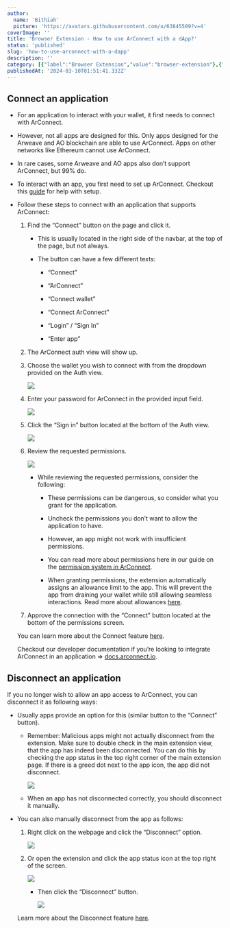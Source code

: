 ```yaml
---
author:
  name: 'Bithiah'
  picture: 'https://avatars.githubusercontent.com/u/63845509?v=4'
coverImage: ''
title: 'Browser Extension - How to use ArConnect with a dApp?'
status: 'published'
slug: 'how-to-use-arconnect-with-a-dapp'
description: ''
category: [{"label":"Browser Extension","value":"browser-extension"},{"value":"wallet-management","label":"Wallet management"}]
publishedAt: '2024-03-10T01:51:41.332Z'
---
```


## Connect an application

- For an application to interact with your wallet, it first needs to connect with ArConnect.

- However, not all apps are designed for this. Only apps designed for the Arweave and AO blockchain are able to use ArConnect. Apps on other networks like Ethereum cannot use ArConnect.

- In rare cases, some Arweave and AO apps also don’t support ArConnect, but 99% do.

- To interact with an app, you first need to set up ArConnect. Checkout this [guide](https://www.notion.so/How-to-install-and-setup-ArConnect-bd56c8cf4d3949c8b8343534a5636547?pvs=21) for help with setup.

- Follow these steps to connect with an application that supports ArConnect:

    1. Find the “Connect” button on the page and click it.

        - This is usually located in the right side of the navbar, at the top of the page, but not always.

        - The button can have a few different texts:

            - “Connect”

            - “ArConnect”

            - “Connect wallet”

            - “Connect ArConnect”

            - “Login” / “Sign In”

            - “Enter app”

            <!-- -->

        <!-- -->

    2. The ArConnect auth view will show up.

    3. Choose the wallet you wish to connect with from the dropdown provided on the Auth view.

        ![](/images/screen-shot-2024-03-28-at-12.14.11-am-MwMD.png)

    4. Enter your password for ArConnect in the provided input field.

        ![](/images/screen-shot-2024-03-28-at-12.17.58-am-ExMz.png)

    5. Click the “Sign in” button located at the bottom of the Auth view.

        ![](/images/screen-shot-2024-03-28-at-12.18.23-am-AwMz.png)

    6. Review the requested permissions.

        ![](/images/screen-shot-2024-03-28-at-12.18.49-am-cwMz.png)

        - While reviewing the requested permissions, consider the following:

            - These permissions can be dangerous, so consider what you grant for the application.

            - Uncheck the permissions you don’t want to allow the application to have.

            - However, an app might not work with insufficient permissions.

            - You can read more about permissions here in our guide on the [permission system in ArConnect](https://www.notion.so/Permission-system-in-ArConnect-2d8054800be943418526a1bb793b4e64?pvs=21).

            - When granting permissions, the extension automatically assigns an allowance limit to the app. This will prevent the app from draining your wallet while still allowing seamless interactions. Read more about allowances [here](https://www.notion.so/Protecting-your-funds-allowance-limits-and-how-they-work-6d093999fb1340668341aec14231c080?pvs=21).

            <!-- -->

        <!-- -->

    7. Approve the connection with the “Connect” button located at the bottom of the permissions screen.

    <!-- -->

    You can learn more about the Connect feature [here](https://docs.arconnect.io/api/connect?utm_source=ArConnect+Knowledgebase+Docs&utm_medium=Doc+Page&utm_campaign=ArConnect+Knowledge+Base&utm_id=ArConnect+Knowledgebase).

    Checkout our developer documentation if you’re looking to integrate ArConnect in an application ⇒ [docs.arconnect.io](https://docs.arconnect.io?utm_source=ArConnect+Knowledgebase+Docs&utm_medium=Doc+Page&utm_campaign=ArConnect+Knowledge+Base&utm_id=ArConnect+Knowledgebase).

## Disconnect an application

If you no longer wish to allow an app access to ArConnect, you can disconnect it as following ways:

- Usually apps provide an option for this (similar button to the “Connect” button).

    - Remember: Malicious apps might not actually disconnect from the extension. Make sure to double check in the main extension view, that the app has indeed been disconnected. You can do this by checking the app status in the top right corner of the main extension page. If there is a greed dot next to the app icon, the app did not disconnect.

        ![](/images/screen-shot-2024-03-28-at-12.19.22-am-kxOT.png)

    - When an app has not disconnected correctly, you should disconnect it manually.

    <!-- -->

- You can also manually disconnect from the app as follows:

    1. Right click on the webpage and click the “Disconnect” option.

        ![](/images/screen-shot-2024-03-28-at-12.19.44-am-k1Nj.png)

    2. Or open the extension and click the app status icon at the top right of the screen.

        ![](/images/screen-shot-2024-03-28-at-6.14.06-pm-MzNj.png)

        - Then click the “Disconnect” button.

            ![](/images/screen-shot-2024-03-28-at-12.20.51-am-gwND.png)

        <!-- -->

    <!-- -->

    Learn more about the Disconnect feature [here](https://docs.arconnect.io/api/disconnect?utm_source=ArConnect+Knowledgebase+Docs&utm_medium=Doc+Page&utm_campaign=ArConnect+Knowledge+Base&utm_id=ArConnect+Knowledgebase).


